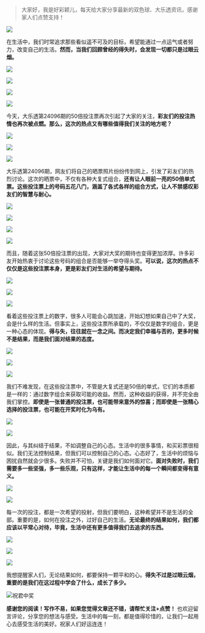 > 大家好，我是好彩颖儿，每天给大家分享最新的双色球、大乐透资讯，感谢家人们点赞支持！

![](https://cdn.jsdelivr.net/gh/wangwenjie1314/PicCDN/2024-7-12/1720763627240-image.png)


在生活中，我们时常追求那些看似遥不可及的目标，希望能通过一点运气或者努力，改变自己的生活。**然而，当我们回顾曾经的得失时，会发现一切都只是过眼云烟。**


![](https://cdn.jsdelivr.net/gh/wangwenjie1314/PicCDN/2024-8-19/1724047228048-image.png)

![](https://cdn.jsdelivr.net/gh/wangwenjie1314/PicCDN/2024-8-19/1724047235327-image.png)


![](https://cdn.jsdelivr.net/gh/wangwenjie1314/PicCDN/2024-8-19/1724047251552-image.png)


![](https://cdn.jsdelivr.net/gh/wangwenjie1314/PicCDN/2024-8-19/1724047264707-image.png)

今天，大乐透第24096期的50倍投注票再次引起了大家的关注，**彩友们的投注热情也再次被点燃。那么，这次的热点又有哪些值得我们关注的地方呢？**


![](https://cdn.jsdelivr.net/gh/wangwenjie1314/PicCDN/2024-8-19/1724047269992-image.png)


![](https://cdn.jsdelivr.net/gh/wangwenjie1314/PicCDN/2024-8-19/1724047374420-image.png)


![](https://cdn.jsdelivr.net/gh/wangwenjie1314/PicCDN/2024-8-19/1724047296635-image.png)


大乐透第24096期，网友们将自己的晒票照片纷纷传到网上，引发了彩友们的热烈讨论。这次的晒票中，不仅有各种大复式组合，**还有让人眼前一亮的50倍单式票。这些投注票上的号码五花八门，涵盖了各式各样的组合方式，让人不禁感叹彩友们的智慧与耐心。**

![](https://cdn.jsdelivr.net/gh/wangwenjie1314/PicCDN/2024-8-19/1724047332146-image.png)


![](https://cdn.jsdelivr.net/gh/wangwenjie1314/PicCDN/2024-8-19/1724047308610-image.png)

![](https://cdn.jsdelivr.net/gh/wangwenjie1314/PicCDN/2024-8-19/1724047322270-image.png)

![](https://cdn.jsdelivr.net/gh/wangwenjie1314/PicCDN/2024-8-19/1724047348651-image.png)


而且，随着这张50倍投注票的出现，大家对大奖的期待也变得更加浓厚。许多彩友开始热衷于讨论这些号码的组合是否能够一举夺得头奖。**可以说，这次的热点不仅仅是这些投注票本身，更是彩友们对生活的希望与期待。**

![](https://cdn.jsdelivr.net/gh/wangwenjie1314/PicCDN/2024-8-19/1724047463120-image.png)


![](https://cdn.jsdelivr.net/gh/wangwenjie1314/PicCDN/2024-8-19/1724047516628-image.png)

![](https://cdn.jsdelivr.net/gh/wangwenjie1314/PicCDN/2024-8-19/1724047358040-image.png)


看着这些投注票上的数字，很多人可能会心跳加速，开始幻想如果自己中了大奖，会是什么样的生活。但事实上，这些投注票所承载的，不仅仅是数字的组合，更是一种心态的体现。**得与失，往往就在一念之间。而决定我们幸福与否的，更多时候不是结果，而是我们面对结果的态度。**


![](https://cdn.jsdelivr.net/gh/wangwenjie1314/PicCDN/2024-8-19/1724047598075-image.png)


![](https://cdn.jsdelivr.net/gh/wangwenjie1314/PicCDN/2024-8-19/1724047564800-image.png)

![](https://cdn.jsdelivr.net/gh/wangwenjie1314/PicCDN/2024-8-19/1724047555463-image.png)


我们不难发现，在这些投注票中，不管是大复式还是50倍的单式，它们的本质都是一样的：通过数字组合来获取可能的收益。然而，这种收益的获得，并不完全由我们掌控。**即使是一张普通的投注票，也可能带来意外的惊喜；而即使是一张精心选择的投注票，也可能在开奖时化为乌有。**


![](https://cdn.jsdelivr.net/gh/wangwenjie1314/PicCDN/2024-8-19/1724047629495-image.png)

![](https://cdn.jsdelivr.net/gh/wangwenjie1314/PicCDN/2024-8-19/1724047580904-image.png)


因此，与其纠结于结果，不如调整自己的心态。生活中的很多事情，和买彩票很相似。我们无法控制结果，但我们可以控制自己的心态。心态好了，生活中的烦恼与困扰自然就会少很多。失败并不可怕，关键是我们如何面对它。**面对失败时，我们需要多一些坚强，多一些乐观，只有这样，才能让生活中的每一个瞬间都变得有意义。**


![](https://cdn.jsdelivr.net/gh/wangwenjie1314/PicCDN/2024-8-19/1724047640807-image.png)


![](https://cdn.jsdelivr.net/gh/wangwenjie1314/PicCDN/2024-8-19/1724047653078-image.png)

每一次的投注，都是一次希望的投射，但我们要明白，这种希望并不是生活的全部。重要的是，如何在投注之外，过好自己的生活。**无论最终的结果如何，我们都应该以平常心对待，毕竟，生活中还有更多值得我们去追求的东西。**


![](https://cdn.jsdelivr.net/gh/wangwenjie1314/PicCDN/2024-8-19/1724047667803-image.png)

![](https://cdn.jsdelivr.net/gh/wangwenjie1314/PicCDN/2024-8-19/1724047660948-image.png)


![](https://cdn.jsdelivr.net/gh/wangwenjie1314/PicCDN/2024-8-19/1724047680242-image.png)


我想提醒家人们，无论结果如何，都要保持一颗平和的心。**得失不过是过眼云烟，重要的是我们在这过程中学会了什么，成长了多少。**


![祝君中奖](https://cdn.jsdelivr.net/gh/wangwenjie1314/PicCDN/2024-8-19/1724047737166-image.png)


**感谢您的阅读！写作不易，如果您觉得文章还不错，请帮忙关注+点赞！** 也欢迎留言评论，分享您的想法与感受。生活中的每一刻，都是值得珍惜的，让我们一起用心去感受生活的美好。祝家人们好运连连！